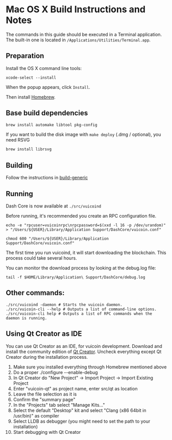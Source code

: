 Mac OS X Build Instructions and Notes
====================================
The commands in this guide should be executed in a Terminal application.
The built-in one is located in `/Applications/Utilities/Terminal.app`.

Preparation
-----------
Install the OS X command line tools:

`xcode-select --install`

When the popup appears, click `Install`.

Then install [Homebrew](https://brew.sh).

Base build dependencies
-----------------------

```bash
brew install automake libtool pkg-config
```

If you want to build the disk image with `make deploy` (.dmg / optional), you need RSVG
```bash
brew install librsvg
```

Building
--------

Follow the instructions in [build-generic](build-generic.md)

Running
-------

Dash Core is now available at `./src/vuicoind`

Before running, it's recommended you create an RPC configuration file.

    echo -e "rpcuser=vuicoinrpc\nrpcpassword=$(xxd -l 16 -p /dev/urandom)" > "/Users/${USER}/Library/Application Support/DashCore/vuicoin.conf"

    chmod 600 "/Users/${USER}/Library/Application Support/DashCore/vuicoin.conf"

The first time you run vuicoind, it will start downloading the blockchain. This process could take several hours.

You can monitor the download process by looking at the debug.log file:

    tail -f $HOME/Library/Application\ Support/DashCore/debug.log

Other commands:
-------

    ./src/vuicoind -daemon # Starts the vuicoin daemon.
    ./src/vuicoin-cli --help # Outputs a list of command-line options.
    ./src/vuicoin-cli help # Outputs a list of RPC commands when the daemon is running.

Using Qt Creator as IDE
------------------------
You can use Qt Creator as an IDE, for vuicoin development.
Download and install the community edition of [Qt Creator](https://www.qt.io/download/).
Uncheck everything except Qt Creator during the installation process.

1. Make sure you installed everything through Homebrew mentioned above
2. Do a proper ./configure --enable-debug
3. In Qt Creator do "New Project" -> Import Project -> Import Existing Project
4. Enter "vuicoin-qt" as project name, enter src/qt as location
5. Leave the file selection as it is
6. Confirm the "summary page"
7. In the "Projects" tab select "Manage Kits..."
8. Select the default "Desktop" kit and select "Clang (x86 64bit in /usr/bin)" as compiler
9. Select LLDB as debugger (you might need to set the path to your installation)
10. Start debugging with Qt Creator
